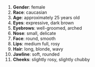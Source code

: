 1. **Gender**: female
2. **Race**: caucasian
3. **Age**: approximately 25 years old
4. **Eyes**: expressive, dark brown
5. **Eyebrows**: well-groomed, arched
6. **Nose**: small, delicate
7. **Face**: round, smooth
8. **Lips**: medium full, rosy
9. **Hair**: long, blonde, wavy
10. **Jawline**: soft, rounded
11. **Cheeks**: slightly rosy, slightly chubby